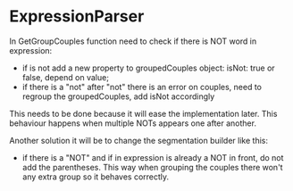 # ExpressionParser
In GetGroupCouples function need to check if there is NOT word in expression: 
- if is not add a new property to groupedCouples object: isNot: true or false, depend on value;
- if there is a "not" after "not" there is an error on couples, need to regroup the groupedCouples, add isNot accordingly

This needs to be done because it will ease the implementation later.
This behaviour happens when multiple NOTs appears one after another.



Another solution it will be to change the segmentation builder like this:
- if there is a "NOT" and if in expression is already a NOT in front, do not add the parentheses. This way when grouping the couples 
there won't any extra group so it behaves correctly. 
